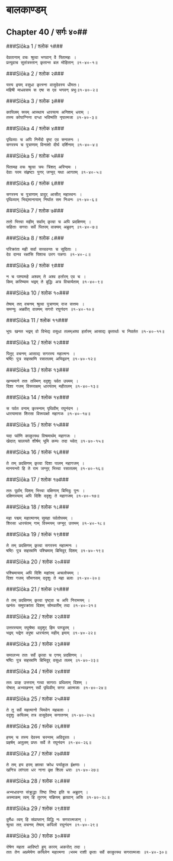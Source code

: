 बालकाण्डम्
===============================


## Chapter 40  / सर्गः ४०##


###Slōka 1 / श्लोक १###


    देवतानाम् वचः श्रुत्वा भगवान् वै पितामहः ।
    प्रत्युवाच सुसंत्रस्तान् कृतान्त बल मोहितान् ॥१-४०-१॥


###Slōka 2 / श्लोक २###


    यस्य इयम् वसुधा कृत्स्ना वासुदेवस्य धीमतः।
    महिषी माधवसय स एषा स एव भगवन् प्रभुः॥१-४०-२॥


###Slōka 3 / श्लोक ३###


    कापिलम् रूपम् आस्थाय धारयत्य अनिशम् धराम् ।
    तस्य कोपाग्निना दग्धा भविष्यंति नृपात्मजा ॥१-४०-३॥


###Slōka 4 / श्लोक ४###


    पृथिव्याः च अपि निर्भेदो दृष्ट एव सनातनः ।
    सगरस्य च पुत्राणाम् विनाशो दीर्घ दर्शिनाम् ॥१-४०-४॥


###Slōka 5 / श्लोक ५###


    पितामह वचः श्रुत्वा त्रयः त्रिंशत् अरिन्दमः ।
    देवाः परम संहृष्टाः पुनर् जग्मुर् यथा आगतम् ॥१-४०-५॥


###Slōka 6 / श्लोक ६###


    सगरस्य च पुत्राणाम् प्रादुर् आसीत् महास्वनः ।
    पृथिव्याम् भिद्यमानायाम् निर्घात सम निःवनः ॥१-४०-६॥


###Slōka 7 / श्लोक ७###


    ततो भित्त्वा महीम् सर्वाम् कृत्वा च अपि प्रदक्षिणम् ।
    सहिताः सगराः सर्वे पितरम् वाक्यम् अब्रुवन् ॥१-४०-७॥


###Slōka 8 / श्लोक ८###


    परिक्रांता मही सर्वा सत्त्ववन्तः च सूदिताः ।
    देव दानव रक्षांसि पिशाच उरग पन्नगाः ॥१-४०-८॥


###Slōka 9 / श्लोक ९###


    न च पश्यामहे अश्वम् ते अश्व हर्तारम् एव च ।
    किम् करिष्याम भद्रम् ते बुद्धिः अत्र विचार्यताम् ॥१-४०-९॥


###Slōka 10 / श्लोक १०###


    तेषाम् तत् वचनम् श्रुत्वा पुत्राणाम् राज सत्तमः ।
    समन्युः अब्रवीत् वाक्यम् सगरो रघुनंदन ॥१-४०-१०॥


###Slōka 11 / श्लोक ११###


    भूयः खनत भद्रम् वो विभेद्य वसुधा तलम्अश्व हर्तारम् आसाद्य कृतार्थाः च निवर्तत ॥१-४०-११॥


###Slōka 12 / श्लोक १२###


    पितुर् वचनम् आसाद्य सगरस्य महात्मनः ।
    षष्टिः पुत्र सहस्राणि रसातलम् अभिद्रवन् ॥१-४०-१२॥


###Slōka 13 / श्लोक १३###


    खन्यमाने ततः तस्मिन् ददृशुः पर्वत उपमम् ।
    दिशा गजम् विरूपाक्षम् धारयंतम् महीतलम् ॥१-४०-१३॥


###Slōka 14 / श्लोक १४###


    स पर्वत वनाम् कृत्स्नाम् पृथिवीम् रघुनंदन ।
    धारयामास शिरसा विरूपाक्षो महागजः ॥१-४०-१४॥


###Slōka 15 / श्लोक १५###


    यदा पर्वणि काकुत्स्थ विश्रमार्थम् महागजः ।
    खेदात् चालयते शीर्षम् भूमि कम्पः तदा भवेत् ॥१-४०-१५॥


###Slōka 16 / श्लोक १६###


    ते तम् प्रदक्षिणम् कृत्वा दिशा पालम् महागजम् ।
    मानयन्तो हि ते राम जग्मुर् भित्त्वा रसातलम् ॥१-४०-१६॥


###Slōka 17 / श्लोक १७###


    ततः पूर्वाम् दिशम् भित्त्वा दक्षिणाम् बिभिदुः पुनः ।
    दक्षिणस्याम् अपि दिशि ददृशुः ते महागजम् ॥१-४०-१७॥


###Slōka 18 / श्लोक १८###


    महा पद्मम् महात्मानम् सुमहा पर्वतोपमम् ।
    शिरसा धारयंतम् गाम् विस्मयम् जग्मुर् उत्तमम् ॥१-४०-१८॥


###Slōka 19 / श्लोक १९###


    ते तम् प्रदक्षिणम् कृत्वा सगरस्य महात्मनः ।
    षष्टिः पुत्र सहस्राणि पश्चिमाम् बिभिदुर् दिशम् ॥१-४०-१९॥


###Slōka 20 / श्लोक २०###


    पश्चिमायाम् अपि दिशि महांतम् अचलोपमम् ।
    दिशा गजम् सौमनसम् ददृशुः ते महा बलाः ॥१-४०-२०॥


###Slōka 21 / श्लोक २१###


    ते तम् प्रदक्षिणम् कृत्वा पृष्ट्वा च अपि निरामयम् ।
    खनंतः समुपक्रांता दिशम् सोमवतीम् तदा ॥१-४०-२१॥


###Slōka 22 / श्लोक २२###


    उत्तरस्याम् रघुश्रेष्ठ ददृशुर् हिम पाण्डुरम् ।
    भद्रम् भद्रेण वपुषा धारयंतम् महीम् इमाम् ॥१-४०-२२॥


###Slōka 23 / श्लोक २३###


    समालभ्य ततः सर्वे कृत्वा च एनम् प्रदक्षिणम् ।
    षष्टिः पुत्र सहस्राणि बिभिदुर् वसुधा तलम् ॥१-४०-२३॥


###Slōka 24 / श्लोक २४###


    ततः प्राक् उत्तराम् गत्वा सागराः प्रथिताम् दिशम् ।
    रोषात् अभ्यखनन् सर्वे पृथिवीम् सगर आत्मजाः ॥१-४०-२४॥


###Slōka 25 / श्लोक २५###


    ते तु सर्वे महत्मानो भिमवेग महबलाः ।
    ददृशुः कपिलम् तत्र वासुदेवम् सनातनम् ॥१-४०-२५॥


###Slōka 26 / श्लोक २६###


    हयम् च तस्य देवस्य चरन्तम् अविदूरतः ।
    प्रहर्षम् अतुलम् प्रप्तः सर्वे ते रघुनंदन ॥१-४०-२६॥


###Slōka 27 / श्लोक २७###


    ते तम् हय हरम् ज्ञात्वा क्रोध पर्याकुल ईक्षणाः ।
    खनित्र लांगला धर नाना वृक्ष शिला धराः ॥१-४०-२७॥


###Slōka 28 / श्लोक २८###


    अभ्यधावन्त संक्रुद्धाः तिष्ठ तिष्ठ इति च अब्रुवन् ।
    अस्माकम् त्वम् हि तुरगम् यज्ञियम् हृतवान् असि ॥१-४०-२८॥


###Slōka 29 / श्लोक २९###


    दुर्मेधः त्वम् हि संप्राप्तान् विद्धि नः सगरात्मजान् ।
    श्रुत्वा तत् वचनम् तेषाम् कपिलो रघुनंदन ॥१-४०-२९॥


###Slōka 30 / श्लोक ३०###


    रोषेण महता आविष्टो हुम् कारम् अकरोत् तदा ।
    ततः तेन अप्रमेयेण कपिलेन महात्मना ।भस्म राशी कृताः सर्वे काकुत्स्थ सगरात्मजाः ॥१-४०-३०॥


